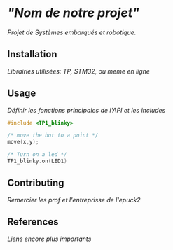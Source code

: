# *"Nom de notre projet"*
*Projet de Systèmes embarqués et robotique.*

## Installation

*Librairies utilisées: TP, STM32, ou meme en ligne*
## Usage

*Définir les fonctions principales de l'API et les includes*

```c
#include <TP1_blinky>

/* move the bot to a point */
move(x,y);

/* Turn on a led */
TP1_blinky.on(LED1)
```

## Contributing
*Remercier les prof et l'entreprisse de l'epuck2*

## References
*Liens encore plus importants*
<!-- [MIT](https://choosealicense.com/licenses/mit/) -->

